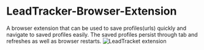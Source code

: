 # LeadTracker-Browser-Extension
A browser extension that can be used to save profiles(urls) quickly and navigate to saved profiles easily. The saved profiles persist through tab and refreshes as well as browser restarts.
![LeadTracket extension](https://user-images.githubusercontent.com/72352875/132996127-d1446d5b-feab-4e5a-8539-a63d3c074ea0.png)
